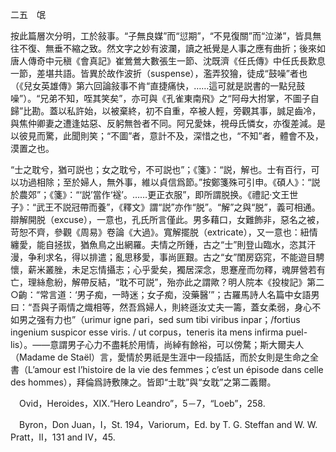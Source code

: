 二五　氓

按此篇層次分明，工於敍事。“子無良媒”而“愆期”，“不見復關”而“泣涕”，皆具無往不復、無垂不縮之致。然文字之妙有波瀾，讀之衹覺是人事之應有曲折；後來如唐人傳奇中元稹《會真記》崔鶯鶯大數張生一節、沈既濟《任氏傳》中任氏長歎息一節，差堪共語。皆異於故作波折（suspense），濫弄狡獪，徒成“鼓噪”者也（《兒女英雄傳》第六回論敍事不肯“直捷痛快，……這可就是説書的一點兒鼓噪”）。“兄弟不知，咥其笑矣”，亦可與《孔雀東南飛》之“阿母大拊掌，不圖子自歸”比勘。蓋以私許始，以被棄終，初不自重，卒被人輕，旁觀其事，誠足齒冷，與焦仲卿妻之遭逢姑惡、反躬無咎者不同。阿兄愛妹，視母氏憐女，亦復差減。是以彼見而驚，此聞則笑；“不圖”者，意計不及，深惜之也，“不知”者，體會不及，漠置之也。

“士之耽兮，猶可説也；女之耽兮，不可説也”；《箋》：“説，解也。士有百行，可以功過相除；至於婦人，無外事，維以貞信爲節。”按鄭箋殊可引申。《碩人》：“説於農郊”；《箋》：“‘説’當作‘襚’。……更正衣服”，即所謂脱换。《禮記·文王世子》：“武王不説冠帶而養”，《釋文》謂“説”亦作“脱”。“解”之與“脱”，義可相通。辯解開脱（excuse），一意也，孔氏所言僅此。男多藉口，女難飾非，惡名之被，苛恕不齊，參觀《周易》卷論《大過》。寬解擺脱（extricate），又一意也：紐情纏愛，能自拯拔，猶魚鳥之出網羅。夫情之所鍾，古之“士”則登山臨水，恣其汗漫，争利求名，得以排遣；亂思移愛，事尚匪艱。古之“女”閨房窈窕，不能遊目騁懷，薪米叢脞，未足忘情攝志；心乎愛矣，獨居深念，思蹇産而勿釋，魂屏營若有亡，理絲愈紛，解帶反結，“耽不可説”，殆亦此之謂歟？明人院本《投梭記》第二○齣：“常言道：‘男子痴，一時迷；女子痴，没藥醫’”；古羅馬詩人名篇中女語男曰：“吾與子兩情之熾相等，然吾爲婦人，則終遜汝丈夫一籌，蓋女柔弱，身心不如男之强有力也”（urimur igne pari，sed sum tibi viribus inpar；/fortius ingenium suspicor esse viris. / ut corpus，teneris ita mens infirma puel-
lis）。——意謂男子心力不盡耗於用情，尚綽有餘裕，可以傍騖；斯大爾夫人（Madame de Staël）言，愛情於男祇是生涯中一段插話，而於女則是生命之全書（L’amour est l’histoire de la vie des femmes；c’est un épisode dans celle des hommes），拜倫爲詩敷陳之。皆即“士耽”與“女耽”之第二義爾。











　Ovid，Heroides，XIX.“Hero Leandro”，5－7，“Loeb”，258.

　Byron，Don Juan，I，St. 194，Variorum，Ed. by T. G. Steffan and W. W. Pratt，II，131 and IV，45.